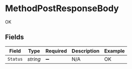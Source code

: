 # MethodPostResponseBody

OK


## Fields

| Field              | Type               | Required           | Description        | Example            |
| ------------------ | ------------------ | ------------------ | ------------------ | ------------------ |
| `Status`           | *string*           | :heavy_minus_sign: | N/A                | OK                 |
